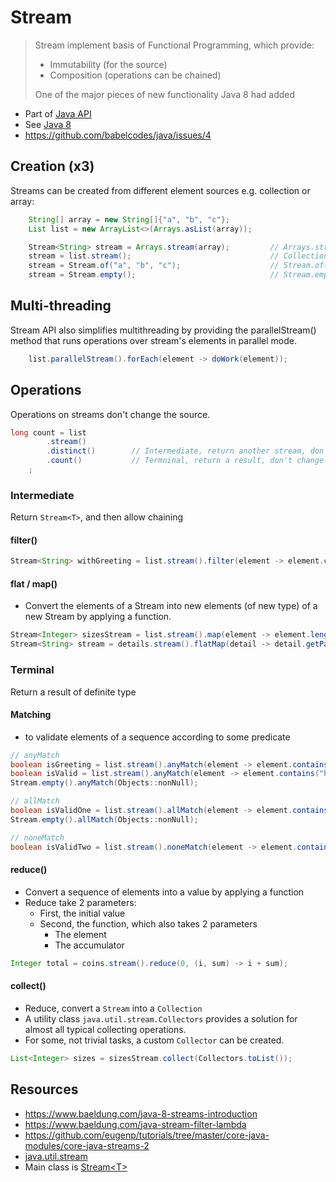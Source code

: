 # Stream

> Stream implement basis of Functional Programming, which provide:
> - Immutability (for the source)
> - Composition (operations can be chained)
>
> One of the major pieces of new functionality Java 8 had added

- Part of [Java API](./README.md)
- See [Java 8](../versions/08.md)
- https://github.com/babelcodes/java/issues/4

## Creation (x3)
Streams can be created from different element sources e.g. collection or array:
```java
    String[] array = new String[]{"a", "b", "c"};
    List list = new ArrayList<>(Arrays.asList(array));

    Stream<String> stream = Arrays.stream(array);         // Arrays.stream() 
    stream = list.stream();                               // Collection.stream() 
    stream = Stream.of("a", "b", "c");                    // Stream.of()
    stream = Stream.empty();                              // Stream.empty()
```

## Multi-threading
Stream API also simplifies multithreading by providing the parallelStream() method that runs operations over stream's elements in parallel mode.
```java
    list.parallelStream().forEach(element -> doWork(element));
```

## Operations
Operations on streams don't change the source.
```java
long count = list
        .stream()
        .distinct()        // Intermediate, return another stream, don't change the source
        .count()           // Termninal, return a result, don't change the source
    ;
```

### Intermediate
Return `Stream<T>`, and then allow chaining

#### filter()
```java
Stream<String> withGreeting = list.stream().filter(element -> element.contains("welcome"));
```

#### flat / map()
- Convert the elements of a Stream into new elements (of new type) of a new Stream by applying a function.
```java
Stream<Integer> sizesStream = list.stream().map(element -> element.length());
Stream<String> stream = details.stream().flatMap(detail -> detail.getParts().stream()); // Each element is a Stream
```

### Terminal
Return a result of definite type

#### Matching
- to validate elements of a sequence according to some predicate
```java
// anyMatch
boolean isGreeting = list.stream().anyMatch(element -> element.contains("welcome"));
boolean isValid = list.stream().anyMatch(element -> element.contains("h"));      // true
Stream.empty().anyMatch(Objects::nonNull);                                       // false, ALWAYS

// allMatch
boolean isValidOne = list.stream().allMatch(element -> element.contains("h"));   // false
Stream.empty().allMatch(Objects::nonNull);                                       // true, ALWAYS

// noneMatch
boolean isValidTwo = list.stream().noneMatch(element -> element.contains("h"));  // false
```

#### reduce()
- Convert a sequence of elements into a value by applying a function
- Reduce take 2 parameters:
  - First, the initial value
  - Second, the function, which also takes 2 parameters
    - The element
    - The accumulator
```java
Integer total = coins.stream().reduce(0, (i, sum) -> i + sum);
```

#### collect()
- Reduce, convert a `Stream` into a `Collection`
- A utility class `java.util.stream.Collectors` provides a solution for almost all typical collecting operations. 
- For some, not trivial tasks, a custom `Collector` can be created.
```java
List<Integer> sizes = sizesStream.collect(Collectors.toList());
```

## Resources
- https://www.baeldung.com/java-8-streams-introduction
- https://www.baeldung.com/java-stream-filter-lambda
- https://github.com/eugenp/tutorials/tree/master/core-java-modules/core-java-streams-2
- [java.util.stream](https://docs.oracle.com/en/java/javase/11/docs/api/java.base/java/util/stream/package-summary.html)
- Main class is [Stream\<T>](https://docs.oracle.com/en/java/javase/11/docs/api/java.base/java/util/stream/Stream.html)
